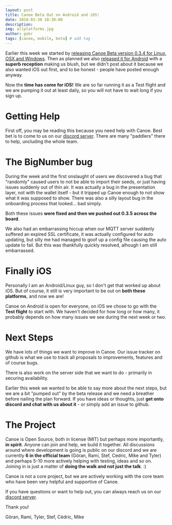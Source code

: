 ```yaml
---
layout: post
title: Canoe Beta Out on Android and iOS!
date: 2018-03-30 18:30:00
description: 
img: allplatforms.jpg  
author: gokr
tags: [canoe, mobile, beta] # add tag
---
```

 Earlier this week we started by [releasing Canoe Beta version 0.3.4 for Linux, OSX and Windows](2018/03/27/canoe-beta-desktop-release.html). Then as planned we also [released it for Android](https://play.google.com/store/apps/details?id=io.getcanoe.canoe) with a **superb reception** making us blush, but we didn't post about it because we also wanted iOS out first, and to be honest - people have posted enough anyway.
 
 Now the **time has come for iOS!** We are so far running it as a Test flight and we are pumping it out at least daily, so you will not have to wait long if you sign up.

<!--more-->

# Getting Help
First off, you may be reading this because you need help with Canoe. Best bet is to come to us on our [discord server](https://discord.gg/ecVcJM3). There are many "paddlers" there to help, uncluding the whole team.

# The BigNumber bug
During the week and the first onslaught of users we discovered a bug that "randomly" caused users to not be able to import their seeds, or just having issues suddenly out of thin air. It was actually a bug in the presentation layer, not with the wallet itself - but it tripped up Canoe enough to not show what it was supposed to show. There was also a silly layout bug in the onboarding process that looked... bad simply.

Both these issues **were fixed and then we pushed out 0.3.5 across the board**.

We also had an embarrassing hiccup when our MQTT server suddenly suffered an expired SSL certificate, it was actually configured for auto updating, but silly me had managed to goof up a config file causing the auto update to fail. But this was thankfully quickly resolved, alhough I am still embarrassed.

# Finally iOS
Personally I am an Android/Linux guy, so I don't get that worked up about iOS. But of course, it still is very important to be out on **both these platforms**, and now we are!

Canoe on Android is open for everyone, on iOS we chose to go with the **Test flight** to start with. We haven't decided for how long or how many, it probably depends on how many issues we see during the next week or two.

# Next Steps
We have lots of things we want to improve in Canoe. Our issue tracker on github is what we use to track all proposals to improvements, features and of course bugs.

There is also work on the server side that we want to do - primarily in securing availability.

Earlier this week we wanted to be able to say more about the next steps, but we are a bit "pumped out" by the beta release and we need a breather before nailing the plan forward. If you have ideas or thoughts, just **get onto discord and chat with us about it** - or simply add an issue to github.

# The Project
Canoe is Open Source, both in license (MIT) but perhaps more importantly, **in spirit**. Anyone can join and help, we build it together. All discussions around where development is going is public on our discord and we are currently **6 in the official team** (Göran, Rami, Stef, Cedric, Mike and Tyler) and perhaps 5-10 more actively helping with testing, ideas and so on. Joining in is just a matter of **doing the walk and not just the talk**. :)

Canoe is not a core project, but we are actively working with the core team who have been very helpful and supportive of Canoe.

If you have questions or want to help out, you can always reach us on our [discord server](https://discord.gg/ecVcJM3).

Thank you!

Göran, Rami, Tyler, Stef, Cédric, Mike
